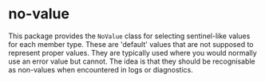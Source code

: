 # no-value

This package provides the `NoValue` class for selecting sentinel-like values
for each member type. These are 'default' values that are not supposed to
represent proper values. They are typically used where you would normally
use an error value but cannot. The idea is that they should be recognisable
as non-values when encountered in logs or diagnostics.
